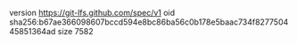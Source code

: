 version https://git-lfs.github.com/spec/v1
oid sha256:b67ae366098607bccd594e8bc86ba56c0b178e5baac734f827750445851364ad
size 7582
